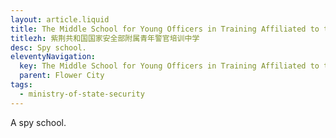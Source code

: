 ```yaml
---
layout: article.liquid
title: The Middle School for Young Officers in Training Affiliated to the Ministry of State Security of the Republic of Bauhinia
titlezh: 紫荆共和国国家安全部附属青年警官培训中学
desc: Spy school.
eleventyNavigation:
  key: The Middle School for Young Officers in Training Affiliated to the Ministry of State Security of the Republic of Bauhinia
  parent: Flower City
tags:
  - ministry-of-state-security
---
```


A spy school.
